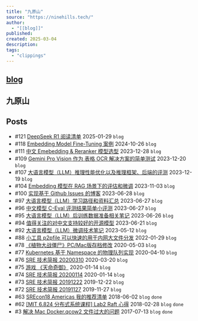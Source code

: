 ```yaml
---
title: "九原山"
source: "https://ninehills.tech/"
author:
  - "[[blog]]"
published:
created: 2025-03-04
description:
tags:
  - "clippings"
---
```

## [blog](https://ninehills.tech/)

## 九原山

## Posts

- #121 [DeepSeek R1 阅读清单](https://ninehills.tech/articles/121.html) 2025-01-29 `blog`
- #118 [Embedding Model Fine-Tuning 案例](https://ninehills.tech/articles/118.html) 2024-10-26 `blog`
- #111 [中文 Emebedding & Reranker 模型选型](https://ninehills.tech/articles/111.html) 2023-12-28 `blog`
- #109 [Gemini Pro Vision 作为 表格 OCR 解决方案的简单测试](https://ninehills.tech/articles/109.html) 2023-12-20 `blog`
- #107 [大语言模型（LLM）推理性能优化以及推理框架、后端的评测](https://ninehills.tech/articles/107.html) 2023-12-19 `blog`
- #104 [Embedding 模型在 RAG 场景下的评估和微调](https://ninehills.tech/articles/104.html) 2023-11-03 `blog`
- #100 [实现基于 Github Issues 的博客](https://ninehills.tech/articles/100.html) 2023-06-28 `blog`
- #97 [大语言模型（LLM）学习路径和资料汇总](https://ninehills.tech/articles/97.html) 2023-06-27 `blog`
- #96 [中文模型 C-Eval 评测结果简单小评测](https://ninehills.tech/articles/96.html) 2023-06-27 `blog`
- #95 [大语言模型（LLM）后训练数据准备相关笔记](https://ninehills.tech/articles/95.html) 2023-06-26 `blog`
- #94 [值得关注的对中文支持较好的开源模型](https://ninehills.tech/articles/94.html) 2023-06-21 `blog`
- #92 [大语言模型（LLM）微调技术笔记](https://ninehills.tech/articles/92.html) 2023-05-12 `blog`
- #88 [小工具 p2pfile 可以快速的用于内网大文件分发](https://ninehills.tech/articles/88.html) 2022-01-29 `blog`
- #78 [《植物大战僵尸》PC/Mac版存档修改](https://ninehills.tech/articles/78.html) 2020-05-03 `blog`
- #77 [Kubernetes 基于 Namespace 的物理队列实现](https://ninehills.tech/articles/77.html) 2020-04-10 `blog`
- #76 [SRE 技术简报 20200310](https://ninehills.tech/articles/76.html) 2020-03-20 `blog`
- #75 [游戏 《天命奇御》](https://ninehills.tech/articles/75.html) 2020-01-14 `blog`
- #74 [SRE 技术简报 20200114](https://ninehills.tech/articles/74.html) 2020-01-14 `blog`
- #73 [SRE 技术简报 20191222](https://ninehills.tech/articles/73.html) 2019-12-22 `blog`
- #72 [SRE 技术简报 20191127](https://ninehills.tech/articles/72.html) 2019-11-27 `blog`
- #63 [SREcon18 Americas 我的推荐清单](https://ninehills.tech/articles/63.html) 2018-06-02 `blog` `done`
- #62 [\[MIT 6.824 分布式系统课程\] Lab2 Raft 心得](https://ninehills.tech/articles/62.html) 2018-02-28 `blog` `done`
- #3 [解决 Mac Docker.qcow2 文件过大的问题](https://ninehills.tech/articles/3.html) 2017-07-13 `blog` `done`